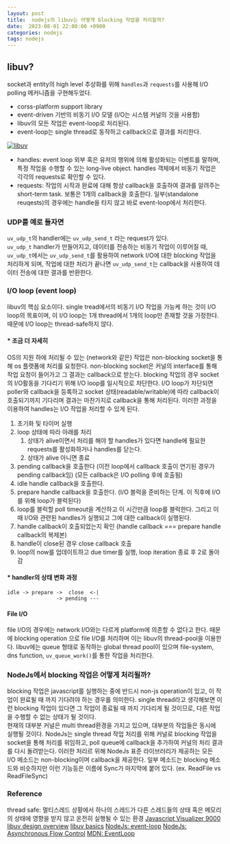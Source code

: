 ```yaml
---
layout: post
title:  nodejs의 libuv는 어떻게 blocking 작업을 처리할까?
date:  2023-08-01 22:00:00 +0900
categories: nodejs
tags: nodejs
---
```


## libuv?

socket과 entity의 high level 추상화를 위해 `handles`과 `requests`를 사용해 I/O polling 메커니즘을 구현해두었다.

- corss-platform support library
- event-driven 기반의 비동기 I/O 모델 (I/O는 시스템 커널의 것을 사용함)
- libuv의 모든 작업은 event-loop로 처리된다.
- event-loop는 single thread로 동작하고 callback으로 결과를 처리한다.

[![libuv](http://docs.libuv.org/en/v1.x/_images/architecture.png)](http://docs.libuv.org/en/v1.x/_images/architecture.png)

- handles: event loop 외부 혹은 유저의 행위에 의해 활성화되는 이벤트를 말하며, 특정 작업을 수행할 수 있는 long-live object. handles 객체에서 비동기 작업은 각각의 requests로 확인할 수 있다.
- requests: 작업의 시작과 완료에 대해 항상 callback을 호출하여 결과를 알려주는 short-term task. 보통은 1개의 callback을 호출한다. 일부(standalone reuqests)의 경우에는 handle을 타지 않고 바로 event-loop에서 처리한다.

### UDP를 예로 들자면

`uv_udp_t`의 handler에는 `uv_udp_send_t` 라는 request가 있다.  
`uv_udp_t` handler가 만들어지고, 데이터를 전송하는 비동기 작업이 이루어질 때, `uv_udp_t`에서는 `uv_udp_send_t`를 활용하여 network I/O에 대한 blocking 작업을 처리하게 되며, 작업에 대한 처리가 끝나면 `uv_udp_send_t`는 callback을 사용하여 데이터 전송에 대한 결과를 반환한다.

### I/O loop (event loop)

libuv의 핵심 요소이다.
single tread에서의 비동기 I/O 작업을 가능케 하는 것이 I/O loop의 목표이며, 이 I/O loop는 1개 thread에서 1개의 loop만 존재할 것을 가정한다. 때문에 I/O loop는 thread-safe하지 않다.

#### * 조금 더 자세히

OS의 지원 하에 처리될 수 있는 (network와 같은) 작업은 non-blocking socket을 통해 os 플랫폼에 처리를 요청한다. non-blocking socket은 커널의 interface를 통해 작업 요청이 들어가고 그 결과는 callback으로 받는다.
blocking 작업의 경우 socket의 I/O활동을 기다리기 위해 I/O loop를 일시적으로 차단한다. I/O loop가 차단되면 poller와 callback을 등록하고 socket 상태(readable/writable)에 따라 callback이 호출되기까지 기다리며 결과는 마찬가지로 callback을 통해 처리된다. 이러한 과정을 이용하여 handles는 I/O 작업을 처리할 수 있게 된다.

1. 초기화 및 타이머 실행
2. loop 상태에 따라 아래를 처리
   1. 상태가 alive이면서 처리를 해야 할 handles가 있다면 handle에 필요한 requests를 활성화하거나 handles를 닫는다.
   2. 상태가 alive 아니면 종료
3. pending callback을 호출한다 (이전 loop에서 callback 호출이 연기된 경우가 pending callback임) (모든 callback은 I/O polling 후에 호출됨)
4. idle handle callback을 호출한다.
5. prepare handle callback을 호출한다. (I/O 블럭을 준비하는 단계. 이 직후에 I/O를 위해 loop가 블럭된다)
6. loop를 블럭할 poll timeout을 계산하고 이 시간만큼 loop를 블럭한다. 그리고 이 때 I/O와 관련된 handles가 실행되고 그에 대한 callback이 실행된다.
7. handle callback이 호출되었는지 확인 (handle callback === prepare handle callback의 복제본)
8. handle이 close된 경우 close callback 호출
9. loop의 now를 업데이트하고 due timer를 실행, loop iteration 종료 후 2로 돌아감

#### * handler의 상태 변화 과정

```text
idle -> prepare ->  close  <-|
                -> pending ---
```

#### File I/O

file I/O의 경우에는 network I/O와는 다르게 platform에 의존할 수 없다고 한다. 때문에 blocking operation 으로 file I/O를 처리하며 이는 libuv의 thread-pool을 이용한다.
libuv에는 queue 형태로 동작하는 global thread pool이 있으며 file-system, dns function, `uv_queue_work()`를 통한 작업을 처리한다.

### NodeJs에서 blocking 작업은 어떻게 처리될까?

blocking 작업은 javascript를 실행하는 중에 반드시 non-js operation이 있고, 이 작업이 완료될 때 까지 기다려야 하는 경우를 의미한다. single thread라고 생각해보면 이런 blocking 작업이 있다면 그 작업이 종료될 때 까지 기다리게 될 것이므로, 다른 작업을 수행할 수 없는 상태가 될 것이다.  
현재의 대부분 커널은 multi thread환경을 가지고 있으며, 대부분의 작업들은 동시에 실행될 것이다. NodeJs는 single thread 작업 처리를 위해 커널로 blocking 작업을 socket을 통해 처리를 위임하고, poll queue에 callback을 추가하여 커널의 처리 결과를 다시 돌려받는다. 이러한 처리르 위해 NodeJs 표준 라이브러리가 제공하는 모든 I/O 메소드는 non-blocking이며 callback을 제공한다. 일부 메소드는 blocking 메소드와 비슷하지만 이런 기능등은 이름에 Sync가 마지막에 붙어 있다. (ex. ReadFile vs ReadFileSync)

### Reference

thread safe: 멀티스레드 상황에서 하나의 스레드가 다른 스레드들의 상태 혹은 메모리의 상태에 영향을 받지 않고 온전히 실행될 수 있는 환경
[Javascript Visualizer 9000](https://www.jsv9000.app/)
[libuv design overview](http://docs.libuv.org/en/v1.x/)
[libuv basics](http://docs.libuv.org/en/v1.x/guide/basics.html)
[NodeJs: event-loop](https://nodejs.org/en/docs/guides/event-loop-timers-and-nexttick)
[NodeJs: Asynchronous Flow Control](https://nodejs.dev/en/learn/asynchronous-flow-control/)
[MDN: EventLoop](https://developer.mozilla.org/ko/docs/Web/JavaScript/Event_loop)

